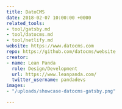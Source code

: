 ```yaml
---
title: DatoCMS
date: 2018-02-07 10:00:00 +0000
related_tools:
- tool/gatsby.md
- tool/datocms.md
- tool/netlify.md
website: https://www.datocms.com
repo: https://github.com/datocms/website
creator:
- name: Lean Panda
  role: Design/Development
  url: https://www.leanpanda.com/
  twitter_username: pandadevs
images:
- "/uploads/showcase-datocms-gatsby.png"

---
```

